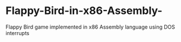 # Flappy-Bird-in-x86-Assembly-
Flappy Bird game implemented in x86 Assembly language using DOS interrupts

